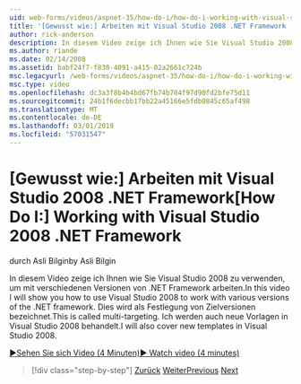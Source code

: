 ```yaml
---
uid: web-forms/videos/aspnet-35/how-do-i/how-do-i-working-with-visual-studio-2008-net-framework
title: '[Gewusst wie:] Arbeiten mit Visual Studio 2008 .NET Framework | Microsoft-Dokumentation'
author: rick-anderson
description: In diesem Video zeige ich Ihnen wie Sie Visual Studio 2008 zu verwenden, um mit verschiedenen Versionen von .NET Framework arbeiten. Dies wird als Festlegung von Zielversionen bezeichnet. Ich werde auch...
ms.author: riande
ms.date: 02/14/2008
ms.assetid: babf24f7-f830-4091-a415-02a2661c724b
msc.legacyurl: /web-forms/videos/aspnet-35/how-do-i/how-do-i-working-with-visual-studio-2008-net-framework
msc.type: video
ms.openlocfilehash: dc3a3f8b4b4bd67fb74b704f97d90fd2bfe75d11
ms.sourcegitcommit: 24b1f6decbb17bb22a45166e5fdb0845c65af498
ms.translationtype: MT
ms.contentlocale: de-DE
ms.lasthandoff: 03/01/2019
ms.locfileid: "57031547"
---
```

<a name="how-do-i-working-with-visual-studio-2008-net-framework"></a><span data-ttu-id="bcc16-105">[Gewusst wie:] Arbeiten mit Visual Studio 2008 .NET Framework</span><span class="sxs-lookup"><span data-stu-id="bcc16-105">[How Do I:] Working with Visual Studio 2008 .NET Framework</span></span>
====================
<span data-ttu-id="bcc16-106">durch Asli Bilgin</span><span class="sxs-lookup"><span data-stu-id="bcc16-106">by Asli Bilgin</span></span>

<span data-ttu-id="bcc16-107">In diesem Video zeige ich Ihnen wie Sie Visual Studio 2008 zu verwenden, um mit verschiedenen Versionen von .NET Framework arbeiten.</span><span class="sxs-lookup"><span data-stu-id="bcc16-107">In this video I will show you how to use Visual Studio 2008 to work with various versions of the .NET framework.</span></span> <span data-ttu-id="bcc16-108">Dies wird als Festlegung von Zielversionen bezeichnet.</span><span class="sxs-lookup"><span data-stu-id="bcc16-108">This is called multi-targeting.</span></span> <span data-ttu-id="bcc16-109">Ich werden auch neue Vorlagen in Visual Studio 2008 behandelt.</span><span class="sxs-lookup"><span data-stu-id="bcc16-109">I will also cover new templates in Visual Studio 2008.</span></span>

[<span data-ttu-id="bcc16-110">&#9654;Sehen Sie sich Video (4 Minuten)</span><span class="sxs-lookup"><span data-stu-id="bcc16-110">&#9654; Watch video (4 minutes)</span></span>](https://channel9.msdn.com/Blogs/ASP-NET-Site-Videos/how-do-i-working-with-visual-studio-2008-net-framework)

> [!div class="step-by-step"]
> <span data-ttu-id="bcc16-111">[Zurück](how-do-i-cascading-style-sheets-in-visual-studio-2008.md)
> [Weiter](how-do-i-adding-elements-to-a-css-file-and-create-new-css-on-the-fly.md)</span><span class="sxs-lookup"><span data-stu-id="bcc16-111">[Previous](how-do-i-cascading-style-sheets-in-visual-studio-2008.md)
[Next](how-do-i-adding-elements-to-a-css-file-and-create-new-css-on-the-fly.md)</span></span>
